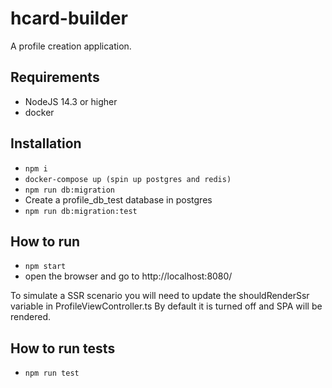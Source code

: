 # hcard-builder

A profile creation application.

## Requirements

- NodeJS 14.3 or higher
- docker

## Installation

- `npm i`
- `docker-compose up (spin up postgres and redis)`
- `npm run db:migration`
- Create a profile_db_test database in postgres
- `npm run db:migration:test`

## How to run

- `npm start`
- open the browser and go to http://localhost:8080/

To simulate a SSR scenario you will need to update the shouldRenderSsr variable in ProfileViewController.ts
By default it is turned off and SPA will be rendered.

## How to run tests

- `npm run test`
